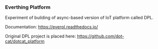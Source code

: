 ### Everthing Platform

Experiment of building of async-based version of IoT platform called DPL.

Documentation: https://everpl.readthedocs.io/

Original DPL project is placed here: https://github.com/dot-cat/dotcat_platform

